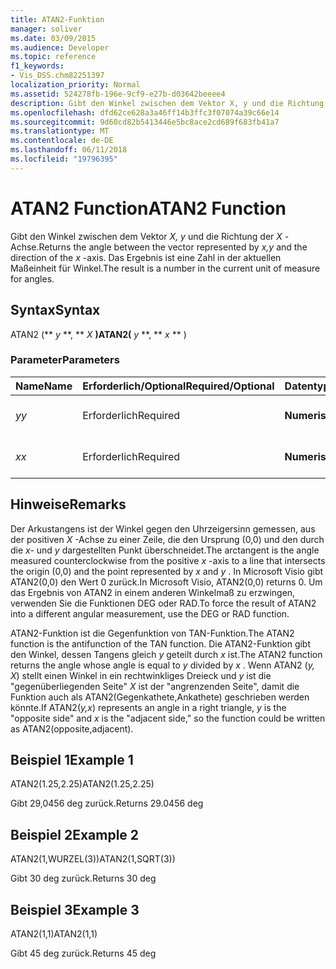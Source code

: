 ```yaml
---
title: ATAN2-Funktion
manager: soliver
ms.date: 03/09/2015
ms.audience: Developer
ms.topic: reference
f1_keywords:
- Vis_DSS.chm82251397
localization_priority: Normal
ms.assetid: 524278fb-196e-9cf9-e27b-d03642beeee4
description: Gibt den Winkel zwischen dem Vektor X, y und die Richtung der X-Achse. Das Ergebnis ist eine Zahl in der aktuellen Maßeinheit für Winkel.
ms.openlocfilehash: dfd62ce628a3a46ff14b3ffc3f07074a39c66e14
ms.sourcegitcommit: 9d60cd82b5413446e5bc8ace2cd689f683fb41a7
ms.translationtype: MT
ms.contentlocale: de-DE
ms.lasthandoff: 06/11/2018
ms.locfileid: "19796395"
---
```

# <a name="atan2-function"></a><span data-ttu-id="56f44-104">ATAN2 Function</span><span class="sxs-lookup"><span data-stu-id="56f44-104">ATAN2 Function</span></span>

<span data-ttu-id="56f44-105">Gibt den Winkel zwischen dem Vektor *X, y* und die Richtung der *X* -Achse.</span><span class="sxs-lookup"><span data-stu-id="56f44-105">Returns the angle between the vector represented by  *x,y*  and the direction of the  *x*  -axis.</span></span> <span data-ttu-id="56f44-106">Das Ergebnis ist eine Zahl in der aktuellen Maßeinheit für Winkel.</span><span class="sxs-lookup"><span data-stu-id="56f44-106">The result is a number in the current unit of measure for angles.</span></span> 
  
## <a name="syntax"></a><span data-ttu-id="56f44-107">Syntax</span><span class="sxs-lookup"><span data-stu-id="56f44-107">Syntax</span></span>

<span data-ttu-id="56f44-108">ATAN2 (** *y* **, ** *X* **)</span><span class="sxs-lookup"><span data-stu-id="56f44-108">ATAN2(** *y* **, ** *x* ** )</span></span> 
  
### <a name="parameters"></a><span data-ttu-id="56f44-109">Parameter</span><span class="sxs-lookup"><span data-stu-id="56f44-109">Parameters</span></span>

|<span data-ttu-id="56f44-110">**Name**</span><span class="sxs-lookup"><span data-stu-id="56f44-110">**Name**</span></span>|<span data-ttu-id="56f44-111">**Erforderlich/Optional**</span><span class="sxs-lookup"><span data-stu-id="56f44-111">**Required/Optional**</span></span>|<span data-ttu-id="56f44-112">**Datentyp**</span><span class="sxs-lookup"><span data-stu-id="56f44-112">**Data Type**</span></span>|<span data-ttu-id="56f44-113">**Beschreibung**</span><span class="sxs-lookup"><span data-stu-id="56f44-113">**Description**</span></span>|
|:-----|:-----|:-----|:-----|
| <span data-ttu-id="56f44-114">_y_</span><span class="sxs-lookup"><span data-stu-id="56f44-114">_y_</span></span> <br/> |<span data-ttu-id="56f44-115">Erforderlich</span><span class="sxs-lookup"><span data-stu-id="56f44-115">Required</span></span>  <br/> |<span data-ttu-id="56f44-116">**Numerische**</span><span class="sxs-lookup"><span data-stu-id="56f44-116">**Numeric**</span></span> <br/> |<span data-ttu-id="56f44-117">Die _y_-Wert des Punkts.</span><span class="sxs-lookup"><span data-stu-id="56f44-117">The  _y_-value of the point.</span></span>  <br/> |
| <span data-ttu-id="56f44-118">_x_</span><span class="sxs-lookup"><span data-stu-id="56f44-118">_x_</span></span> <br/> |<span data-ttu-id="56f44-119">Erforderlich</span><span class="sxs-lookup"><span data-stu-id="56f44-119">Required</span></span>  <br/> |<span data-ttu-id="56f44-120">**Numerische**</span><span class="sxs-lookup"><span data-stu-id="56f44-120">**Numeric**</span></span> <br/> |<span data-ttu-id="56f44-121">Die _X_-Wert des Punkts.</span><span class="sxs-lookup"><span data-stu-id="56f44-121">The  _x_-value of the point.</span></span>  <br/> |
   
## <a name="remarks"></a><span data-ttu-id="56f44-122">Hinweise</span><span class="sxs-lookup"><span data-stu-id="56f44-122">Remarks</span></span>

<span data-ttu-id="56f44-123">Der Arkustangens ist der Winkel gegen den Uhrzeigersinn gemessen, aus der positiven *X* -Achse zu einer Zeile, die den Ursprung (0,0) und den durch die *x-* und *y* dargestellten Punkt überschneidet.</span><span class="sxs-lookup"><span data-stu-id="56f44-123">The arctangent is the angle measured counterclockwise from the positive  *x*  -axis to a line that intersects the origin (0,0) and the point represented by  *x*  and  *y*  .</span></span> <span data-ttu-id="56f44-124">In Microsoft Visio gibt ATAN2(0,0) den Wert 0 zurück.</span><span class="sxs-lookup"><span data-stu-id="56f44-124">In Microsoft Visio, ATAN2(0,0) returns 0.</span></span> <span data-ttu-id="56f44-125">Um das Ergebnis von ATAN2 in einem anderen Winkelmaß zu erzwingen, verwenden Sie die Funktionen DEG oder RAD.</span><span class="sxs-lookup"><span data-stu-id="56f44-125">To force the result of ATAN2 into a different angular measurement, use the DEG or RAD function.</span></span> 
  
<span data-ttu-id="56f44-126">ATAN2-Funktion ist die Gegenfunktion von TAN-Funktion.</span><span class="sxs-lookup"><span data-stu-id="56f44-126">The ATAN2 function is the antifunction of the TAN function.</span></span> <span data-ttu-id="56f44-127">Die ATAN2-Funktion gibt den Winkel, dessen Tangens gleich *y* geteilt durch *x* ist.</span><span class="sxs-lookup"><span data-stu-id="56f44-127">The ATAN2 function returns the angle whose angle is equal to  *y*  divided by  *x*  .</span></span> <span data-ttu-id="56f44-128">Wenn ATAN2 (*y, X*) stellt einen Winkel in ein rechtwinkliges Dreieck und *y* ist die "gegenüberliegenden Seite" *X* ist der "angrenzenden Seite", damit die Funktion auch als ATAN2(Gegenkathete,Ankathete) geschrieben werden könnte.</span><span class="sxs-lookup"><span data-stu-id="56f44-128">If ATAN2(*y,x*) represents an angle in a right triangle,  *y*  is the "opposite side" and  *x*  is the "adjacent side," so the function could be written as ATAN2(opposite,adjacent).</span></span> 
  
## <a name="example-1"></a><span data-ttu-id="56f44-129">Beispiel 1</span><span class="sxs-lookup"><span data-stu-id="56f44-129">Example 1</span></span>

<span data-ttu-id="56f44-130">ATAN2(1.25,2.25)</span><span class="sxs-lookup"><span data-stu-id="56f44-130">ATAN2(1.25,2.25)</span></span>
  
<span data-ttu-id="56f44-131">Gibt 29,0456 deg zurück.</span><span class="sxs-lookup"><span data-stu-id="56f44-131">Returns 29.0456 deg</span></span>
  
## <a name="example-2"></a><span data-ttu-id="56f44-132">Beispiel 2</span><span class="sxs-lookup"><span data-stu-id="56f44-132">Example 2</span></span>

<span data-ttu-id="56f44-133">ATAN2(1,WURZEL(3))</span><span class="sxs-lookup"><span data-stu-id="56f44-133">ATAN2(1,SQRT(3))</span></span>
  
<span data-ttu-id="56f44-134">Gibt 30 deg zurück.</span><span class="sxs-lookup"><span data-stu-id="56f44-134">Returns 30 deg</span></span>
  
## <a name="example-3"></a><span data-ttu-id="56f44-135">Beispiel 3</span><span class="sxs-lookup"><span data-stu-id="56f44-135">Example 3</span></span>

<span data-ttu-id="56f44-136">ATAN2(1,1)</span><span class="sxs-lookup"><span data-stu-id="56f44-136">ATAN2(1,1)</span></span>
  
<span data-ttu-id="56f44-137">Gibt 45 deg zurück.</span><span class="sxs-lookup"><span data-stu-id="56f44-137">Returns 45 deg</span></span>
  


